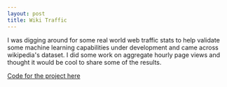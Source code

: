 ```yaml
---
layout: post
title: Wiki Traffic
---
```


I was digging around for some real world web traffic stats to help validate some machine learning capabilities under development and came across wikipedia's dataset.
I did some work on aggregate hourly page views and thought it would be cool to share some of the results.


[Code for the project here](https://github.com/YuchenLuo/WikiTraffic)
